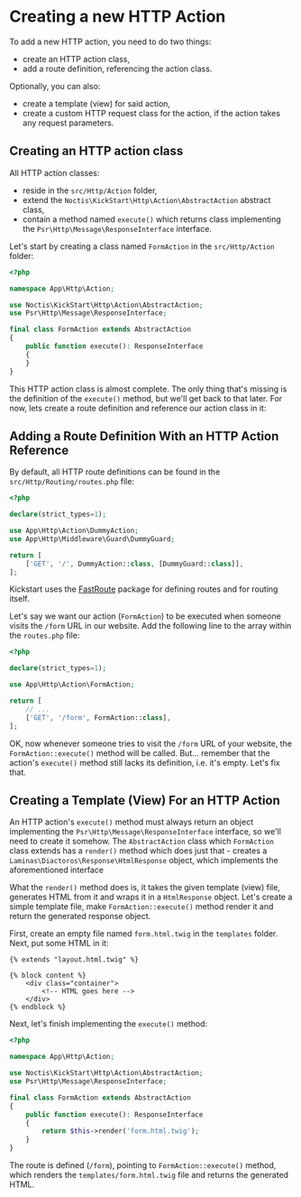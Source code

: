 # Creating a new HTTP Action

To add a new HTTP action, you need to do two things:

* create an HTTP action class,
* add a route definition, referencing the action class.

Optionally, you can also:

* create a template (view) for said action,
* create a custom HTTP request class for the action, if the action takes any request parameters.

## Creating an HTTP action class

All HTTP action classes:

* reside in the `src/Http/Action` folder,
* extend the `Noctis\KickStart\Http\Action\AbstractAction` abstract class,
* contain a method named `execute()` which returns class implementing the `Psr\Http\Message\ResponseInterface` interface.

Let's start by creating a class named `FormAction` in the `src/Http/Action` folder:

```php
<?php

namespace App\Http\Action;

use Noctis\KickStart\Http\Action\AbstractAction;
use Psr\Http\Message\ResponseInterface;

final class FormAction extends AbstractAction
{
    public function execute(): ResponseInterface
    {
    }
}
```

This HTTP action class is almost complete. The only thing that's missing is the definition of the `execute()` method, 
but we'll get back to that later. For now, lets create a route definition and reference our action class in it:

## Adding a Route Definition With an HTTP Action Reference

By default, all HTTP route definitions can be found in the `src/Http/Routing/routes.php` file:

```php
<?php

declare(strict_types=1);

use App\Http\Action\DummyAction;
use App\Http\Middleware\Guard\DummyGuard;

return [
    ['GET', '/', DummyAction::class, [DummyGuard::class]],
];
```

Kickstart uses the [FastRoute](https://github.com/nikic/FastRoute) package for defining routes and for routing itself.

Let's say we want our action (`FormAction`) to be executed when someone visits the `/form` URL in our website. Add the
following line to the array within the `routes.php` file:

```php
<?php

declare(strict_types=1);

use App\Http\Action\FormAction;

return [
    // ...
    ['GET', '/form', FormAction::class],
];
```

OK, now whenever someone tries to visit the `/form` URL of your website, the `FormAction::execute()` method will be 
called. But... remember that the action's `execute()` method still lacks its definition, i.e. it's empty. Let's fix that.

## Creating a Template (View) For an HTTP Action

An HTTP action's `execute()` method must always return an object implementing the `Psr\Http\Message\ResponseInterface` 
interface, so we'll need to create it somehow. The `AbstractAction` class which `FormAction` class extends has a 
`render()` method which does just that - creates a `Laminas\Diactoros\Response\HtmlResponse` object, which implements
the aforementioned interface

What the `render()` method does is, it takes the given template (view) file, generates HTML from it and wraps it in 
a `HtmlResponse` object. Let's create a simple template file, make `FormAction::execute()` method render it and return 
the generated response object.

First, create an empty file named `form.html.twig` in the `templates` folder. Next, put some HTML in it:

```twig
{% extends "layout.html.twig" %}

{% block content %}
    <div class="container">
        <!-- HTML goes here -->
    </div>
{% endblock %}
```

Next, let's finish implementing the `execute()` method:

```php
<?php

namespace App\Http\Action;

use Noctis\KickStart\Http\Action\AbstractAction;
use Psr\Http\Message\ResponseInterface;

final class FormAction extends AbstractAction
{
    public function execute(): ResponseInterface
    {
        return $this->render('form.html.twig');
    }
}
```

The route is defined (`/form`), pointing to `FormAction::execute()` method, which renders the `templates/form.html.twig`
file and returns the generated HTML.
